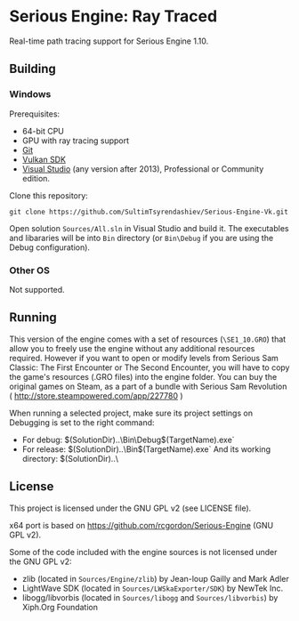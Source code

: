 # Serious Engine: Ray Traced

Real-time path tracing support for Serious Engine 1.10.


## Building

### Windows

Prerequisites:
* 64-bit CPU
* GPU with ray tracing support
* [Git](https://github.com/git-for-windows/git/releases)
* [Vulkan SDK](https://vulkan.lunarg.com/)
* [Visual Studio](https://www.visualstudio.com/post-download-vs?sku=community) (any version after 2013), Professional or Community edition.

Clone this repository:

`git clone https://github.com/SultimTsyrendashiev/Serious-Engine-Vk.git`

Open solution `Sources/All.sln` in Visual Studio and build it. The executables and libararies will be into `Bin` directory (or `Bin\Debug` if you are using the Debug configuration).

### Other OS

Not supported.

## Running

This version of the engine comes with a set of resources (`\SE1_10.GRO`) that allow you to freely use the engine without any additional resources required. However if you want to open or modify levels from Serious Sam Classic: The First Encounter or The Second Encounter, you will have to copy the game's resources (.GRO files) into the engine folder. You can buy the original games on Steam, as a part of a bundle with Serious Sam Revolution ( http://store.steampowered.com/app/227780 )

When running a selected project, make sure its project settings on Debugging is set to the right command:
* For debug:
    $(SolutionDir)..\Bin\Debug\$(TargetName).exe`
* For release:
    $(SolutionDir)..\Bin\$(TargetName).exe`
And its working directory:
    $(SolutionDir)..\

## License

This project is licensed under the GNU GPL v2 (see LICENSE file).

x64 port is based on https://github.com/rcgordon/Serious-Engine (GNU GPL v2).

Some of the code included with the engine sources is not licensed under the GNU GPL v2:

* zlib (located in `Sources/Engine/zlib`) by Jean-loup Gailly and Mark Adler
* LightWave SDK (located in `Sources/LWSkaExporter/SDK`) by NewTek Inc.
* libogg/libvorbis (located in `Sources/libogg` and `Sources/libvorbis`) by Xiph.Org Foundation
